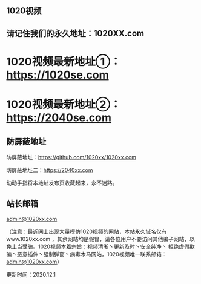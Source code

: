 ##  1020视频  ##
##  请记住我们的永久地址：1020XX.com ##

> 

# 1020视频最新地址①：https://1020se.com
# 1020视频最新地址②：https://2040se.com

> 

## 防屏蔽地址

防屏蔽地址：https://github.com/1020xx/1020xx.com
>
防屏蔽地址二：https://2040xx.com
>
动动手指将本地址发布页收藏起来，永不迷路。
> 

## 站长邮箱

admin@1020xx.com

（注意：最近网上出现大量模仿1020视频的网站，本站永久域名仅有www.1020xx.com ，其余网站均是假冒，请各位用户不要访问其他骗子网站，以免上当受骗。1020视频本着宗旨：视频清晰丶更新及时丶安全纯净丶 拒绝虚假欺骗丶恶意插件丶强制弹窗丶病毒木马网站，1020视频唯一联系邮箱：admin@1020xx.com）

更新时间：2020.12.1
